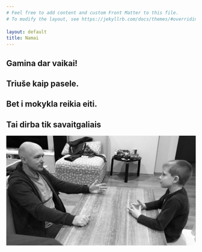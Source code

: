 ```yaml
---
# Feel free to add content and custom Front Matter to this file.
# To modify the layout, see https://jekyllrb.com/docs/themes/#overriding-theme-defaults

layout: default
title: Namai
---
```


## Gamina dar vaikai!
## Triuše kaip pasele.
## Bet i mokykla reikia eiti.
## Tai dirba tik savaitgaliais

![Test](/assets/IMG_0877.jpg)
